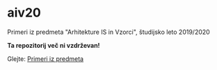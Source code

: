# aiv20
Primeri iz predmeta "Arhitekture IS in Vzorci", študijsko leto 2019/2020


**Ta repozitorij več ni vzdrževan!**


Glejte: [Primeri iz predmeta](https://github.com/lukapavlic/aiv)


